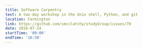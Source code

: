 ```yaml
---
title: Software Carpentry
text: A two-day workshop in the Unix shell, Python, and git
location: Farmington
link: https://github.com/smcclatchy/studyGroup/issues/70
date: 2018-07-24
startTime: '09:00'
endTime: '16:30'
---
```

